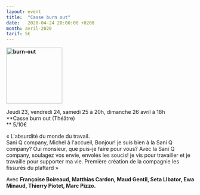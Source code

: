 ```yaml
---
layout: event
title:  "Casse burn out"
date:   2020-04-24 20:00:00 +0200
month: avril-2020
tarif: 5€
---
```

**<img class="alignleft size-thumbnail wp-image-7917" src="http://localhost/wpagendarts/wp-content/uploads/2020/02/burn-out.jpg?w=150" alt="burn-out" width="150" height="150" />**

Jeudi 23, vendredi 24, samedi 25 à 20h, dimanche 26 avril à 18h  
**Casse burn out (Théâtre)  
** <span style="font-weight:400;">5/10€</span>

<span style="font-weight:400;">« L'absurdité du monde du travail.</span><span style="font-weight:400;"><br /> </span><span style="font-weight:400;">Sani Q company, Michel à l'accueil, Bonjour! je suis bien à la Sani Q company? Oui monsieur, que puis-je faire pour vous? Avec la Sani Q company, soulagez vos envie, envolés les soucis! je vis pour travailler et je travaille pour supporter ma vie. Première création de la compagnie les fissurés du plaftard »</span>

Avec **Françoise Boireaud, Matthias Cardon, Maud Gentil, Seta Llbator, Ewa Minaud, Thierry Piotet, Marc Pizzo.**